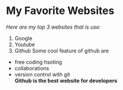# My Favorite Websites
_Here are my top 3 websites that is use:_
1. Google
2. Youtube
3. Github
Some cool feature of github are
- free coding hsoting
- collaborations
- version control with git\
**Github is the best website for developers**

